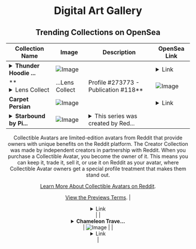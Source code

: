 <div align="center">

# Digital Art Gallery

## Trending Collections on OpenSea

| Collection Name                       | Image                                                                                     | Description                       | OpenSea Link                                                                                          |
|---------------------------------------|-------------------------------------------------------------------------------------------|-----------------------------------|--------------------------------------------------------------------------------------------------------|
| **<details><summary>Thunder Hoodie ...</summary>Thunder Hoodie Wolves</details>** | ![Image](https://i.seadn.io/s/raw/files/45b299bba78d7031f7a22894495d1b7b.png?w=500&auto=format?w=200&auto=format) |  | <details><summary>Link</summary>[Thunder Hoodie Wolves](https://opensea.io/collection/thunder-hoodie-wolves-1)</details> |
| **<details><summary>Lens Collect | ...</summary>Lens Collect | Profile #273773 - Publication #118</details>** | ![Image](https://i.seadn.io/s/raw/files/a56c0cdf798ea5299058fded9368abad.jpg?w=500&auto=format?w=200&auto=format) |  | <details><summary>Link</summary>[Lens Collect | Profile #273773 - Publication #118](https://opensea.io/collection/lens-collect-profile-273773-publication-118)</details> |
| **Carpet Persian** | ![Image](https://i.seadn.io/s/raw/files/0b3559a44507075d901bc557e3b20a42.jpg?w=500&auto=format?w=200&auto=format) |  | <details><summary>Link</summary>[Carpet Persian](https://opensea.io/collection/carpet-persian-53)</details> |
| **<details><summary>Starbound by Pi...</summary>Starbound by PippyTheRobot x Reddit Collectible Avatars</details>** | ![Image](https://i.seadn.io/s/raw/files/787e498f09e3ad4219e964cb142943b7.png?w=500&auto=format?w=200&auto=format) | <details><summary>This series was created by Red...</summary>This series was created by Reddit user PippyTheRobot as a part of the Collectible Avatars Creator Program. You can [check out the creator's profile on Reddit](https://www.reddit.com/user/PippyTheRobot/).

Collectible Avatars are limited-edition avatars from Reddit that provide owners with unique benefits on the Reddit platform. The Creator Collection was made by independent creators in partnership with Reddit. When you purchase a Collectible Avatar, you become the owner of it. This means you can keep it, trade it, sell it, or use it on Reddit as your avatar, where Collectible Avatar owners get a special profile treatment that makes them stand out.

[Learn More About Collectible Avatars on Reddit](https://reddithelp.com/hc/en-us/articles/6213835889044).

[View the Previews Terms](https://www.redditinc.com/policies/previews-terms).</details> | <details><summary>Link</summary>[Starbound by PippyTheRobot x Reddit Collectible Avatars](https://opensea.io/collection/starbound-by-pippytherobot-x-reddit-collectible-av)</details> |
| **<details><summary>Chameleon Trave...</summary>Chameleon Travel worlds</details>** | ![Image](https://i.seadn.io/s/raw/files/f5231be4fb16341309b50f2e8550e8a4.png?w=500&auto=format?w=200&auto=format) |  | <details><summary>Link</summary>[Chameleon Travel worlds](https://opensea.io/collection/chameleon-travel-worlds)</details> |

</div>